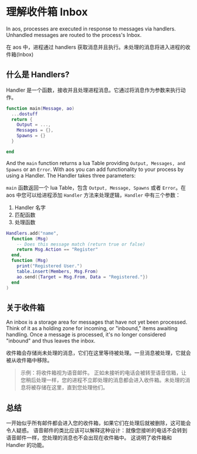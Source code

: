 # 理解收件箱 Inbox

In aos, processes are executed in response to messages via handlers. Unhandled messages are routed to the process's Inbox.

在 aos 中，进程通过 handlers 获取消息并且执行。未处理的消息将进入进程的收件箱(Inbox)

## 什么是 Handlers?

Handler 是一个函数，接收并且处理进程消息。它通过将消息作为参数来执行动作。

```lua
function main(Message, ao)
  ...dostuff
  return {
    Output = ...,
    Messages = {},
    Spawns = {}
  }

end
```

And the `main` function returns a lua Table providing `Output, Messages, and Spawns` or an `Error`. With aos you can add functionality to your process by using a Handler. The Handler takes three parameters:

`main` 函数返回一个 lua Table，包含 `Output, Message, Spawns` 或者 `Error`。在 aos 中您可以给进程添加 `Handler` 方法来处理逻辑，`Handler` 中有三个参数：

1. Handler 名字
2. 匹配函数
3. 处理函数

```lua
Handlers.add("name",
  function (Msg)
    -- Does this message match (return true or false)
    return Msg.Action == "Register"
  end,
  function (Msg)
    print("Registered User.")
    table.insert(Members, Msg.From)
    ao.send({Target = Msg.From, Data = "Registered."})
  end
)
```

## 关于收件箱

An inbox is a storage area for messages that have not yet been processed. Think of it as a holding zone for incoming, or "inbound," items awaiting handling. Once a message is processed, it's no longer considered "inbound" and thus leaves the inbox.

收件箱会存储尚未处理的消息，它们在这里等待被处理。一旦消息被处理，它就会被从收件箱中移除。

> 示例：将收件箱视为语音邮件。 正如未接听的电话会被转至语音信箱，让您稍后处理一样，您的进程不立即处理的消息都会进入收件箱。未处理的消息将被存储在这里，直到您处理他们。

## 总结

一开始似乎所有邮件都会进入您的收件箱，如果它们在处理后就被删除，这可能会令人疑惑。 语音邮件的类比应该可以解释这种设计：就像您接听的电话不会转到语音邮件一样，您处理的消息也不会出现在收件箱中。 这说明了收件箱和 Handler 的功能。